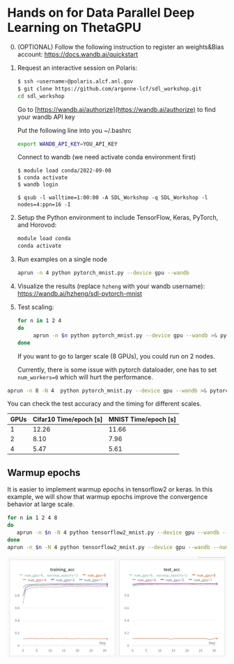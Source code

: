 # Hands on for Data Parallel Deep Learning on ThetaGPU

0. (OPTIONAL) Follow the following instruction to register an weights&Bias account:
https://docs.wandb.ai/quickstart


1. Request an interactive session on Polaris:
      ```bash
      $ ssh <username>@polaris.alcf.anl.gov
      $ git clone https://github.com/argonne-lcf/sdl_workshop.git
      cd sdl_workshop
      ```
      Go to 
      [https://wandb.ai/authorize](https://wandb.ai/authorize) to find your wandb API key
   
      Put the following line into you ~/.bashrc 
      ```bash 
      export WANDB_API_KEY=YOU_API_KEY
      ```
      Connect to wandb (we need activate conda environment first)
      ```
      $ module load conda/2022-09-08
      $ conda activate
      $ wandb login
      ```
   
      ```
      $ qsub -l walltime=1:00:00 -A SDL_Workshop -q SDL_Workshop -l nodes=4:ppn=16 -I 
      ```

2. Setup the Python environment to include TensorFlow, Keras, PyTorch, and Horovod:
   ```bash
   module load conda
   conda activate
   ```
3. Run examples on a single node
      ```bash
      aprun -n 4 python pytorch_mnist.py --device gpu --wandb 
      ```
4. Visualize the results (replace ```hzheng``` with your wandb username): 
   https://wandb.ai/hzheng/sdl-pytorch-mnist

5. Test scaling:
   ```bash
   for n in 1 2 4
   do
     	aprun -n $n python pytorch_mnist.py --device gpu --wandb >& pytorch_mnist.out.$n
   done
   ```
   If you want to go to larger scale (8 GPUs), you could run on 2 nodes. 

   Currently, there is some issue with pytorch dataloader, one has to set ```num_workers=0``` which will hurt the performance.
  ```bash
  aprun -n 8 -N 4  python pytorch_mnist.py --device gpu --wandb >& pytorch_mnist.out.8
  ```

   You can check the test accuracy and the timing for different scales.


| GPUs | Cifar10 Time/epoch [s] | MNIST Time/epoch [s] |
| ---- | ---------------------- | -------------------- |
|    1 |            12.26        |         11.66        |
|    2 |            8.10        |         7.96         |
|    4 |            5.47        |         5.61         |


## Warmup epochs
It is easier to implement warmup epochs in tensorflow2 or keras. In this example, we will show that warmup epochs improve the convergence behavior at large scale.

   ```bash
   for n in 1 2 4 8 
   do
      aprun -n $n -N 4 python tensorflow2_mnist.py --device gpu --wandb --project warmup_epoch
   done
   aprun -n $n -N 4 python tensorflow2_mnist.py --device gpu --wandb --num_warmup_epochs 2 --project warmup_epoch 
   ```
![mninst_scaling](./images/mnist_scaling.png)
